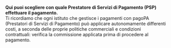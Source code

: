 **Qui puoi scegliere con quale Prestatore di Servizi di Pagamento (PSP) effettuare il pagamento.**  
Ti ricordiamo che ogni istituto che gestisce i pagamenti con pagoPA (Prestatori di Servizi di Pagamento) può applicare autonomamente differenti costi, a seconda delle proprie politiche commerciali e condizioni contrattuali: verifica la commissione applicata prima di procedere al pagamento.
